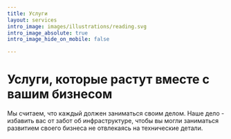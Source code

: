 ```yaml
---
title: Услуги
layout: services
intro_image: images/illustrations/reading.svg
intro_image_absolute: true
intro_image_hide_on_mobile: false

---
```

# Услуги, которые растут вместе с вашим бизнесом

Мы считаем, что каждый должен заниматься своим делом. Наше дело - избавить вас от забот об инфраструктуре, чтобы вы могли заниматься развитием своего бизнеса не отвлекаясь на технические детали.